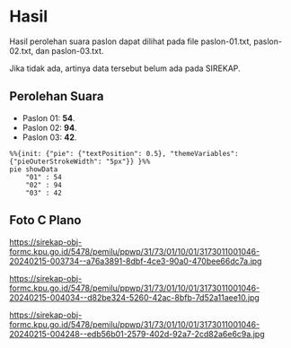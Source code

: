 # Hasil

Hasil perolehan suara paslon dapat dilihat pada file paslon-01.txt, paslon-02.txt, dan paslon-03.txt.

Jika tidak ada, artinya data tersebut belum ada pada SIREKAP.

## Perolehan Suara

 * Paslon 01: **54**.
 * Paslon 02: **94**.
 * Paslon 03: **42**.

```mermaid
%%{init: {"pie": {"textPosition": 0.5}, "themeVariables": {"pieOuterStrokeWidth": "5px"}} }%%
pie showData
    "01" : 54
    "02" : 94
    "03" : 42
```
## Foto C Plano

https://sirekap-obj-formc.kpu.go.id/5478/pemilu/ppwp/31/73/01/10/01/3173011001046-20240215-003734--a76a3891-8dbf-4ce3-90a0-470bee66dc7a.jpg

https://sirekap-obj-formc.kpu.go.id/5478/pemilu/ppwp/31/73/01/10/01/3173011001046-20240215-004034--d82be324-5260-42ac-8bfb-7d52a11aee10.jpg

https://sirekap-obj-formc.kpu.go.id/5478/pemilu/ppwp/31/73/01/10/01/3173011001046-20240215-004248--edb56b01-2579-402d-92a7-2cd82a6e6c9a.jpg
